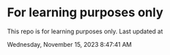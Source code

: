 # For learning purposes only
This repo is for learning purposes only.
Last updated at

Wednesday, November 15, 2023 8:47:41 AM

